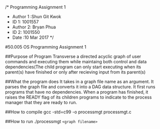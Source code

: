  /* Programming Assignment 1
 * Author 1 :Shun Git Kwok
 * ID 1: 1001557
 * Author 2: Bryan Phua
 * ID 2: 1001550
 * Date :10 Mar 2017
*/


#50.005 OS Programming Assignment 1

##Purpose of Program
Transverse a directed acyclic graph of user commands and executing them while maintaing both control and data dependencies(The child program can only start executing when its parent(s) have finished or only after recieving input from its parent(s)

##What the program does
It takes in a graph file name as an argument. It parses the graph file and converts it into a DAG data structure. It first runs programs that have no dependencies. When a program has finished, it raises the READY flag of its children programs to indicate to the process manager that they are ready to run.

##How to compile
gcc -std=c99 -o processmgt processmgt.c

##How to run
./processmgt `<graph filename>`


